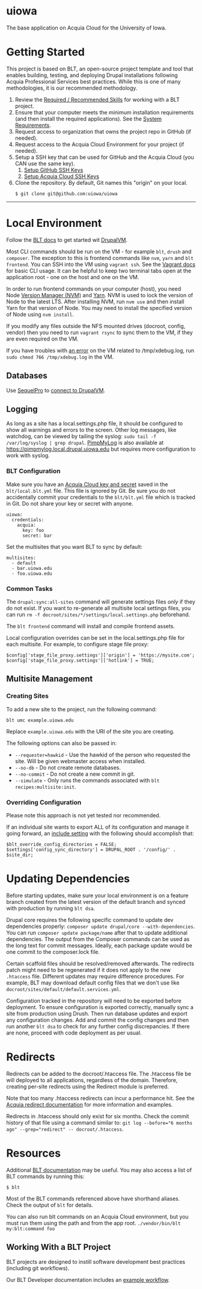 # uiowa

The base application on Acquia Cloud for the University of Iowa.

# Getting Started

This project is based on BLT, an open-source project template and tool that enables building, testing, and deploying Drupal installations following Acquia Professional Services best practices. While this is one of many methodologies, it is our recommended methodology.

1. Review the [Required / Recommended Skills](https://docs.acquia.com/blt/developer/skills/) for working with a BLT project.
2. Ensure that your computer meets the minimum installation requirements (and then install the required applications). See the [System Requirements](https://docs.acquia.com/blt/install/#general-requirements).
3. Request access to organization that owns the project repo in GitHub (if needed).
4. Request access to the Acquia Cloud Environment for your project (if needed).
5. Setup a SSH key that can be used for GitHub and the Acquia Cloud (you CAN use the same key).
    1. [Setup GitHub SSH Keys](https://help.github.com/articles/adding-a-new-ssh-key-to-your-github-account/)
    2. [Setup Acquia Cloud SSH Keys](https://docs.acquia.com/acquia-cloud/ssh/generate)
6. Clone the repository. By default, Git names this "origin" on your local.
    ```
    $ git clone git@github.com:uiowa/uiowa
    ```
----
# Local Environment
Follow the [BLT docs](https://docs.acquia.com/blt/install/local-development/) to get started wit [DrupalVM](https://www.drupalvm.com/).

Most CLI commands should be run on the VM - for example `blt`, `drush` and `composer`. The exception to this is frontend commands like `nvm`, `yarn` and `blt frontend`. You can SSH into the VM using `vagrant ssh`. See the [Vagrant docs](https://www.vagrantup.com/docs/cli/) for basic CLI usage. It can be helpful to keep two terminal tabs open at the application root - one on the host and one on the VM.

In order to run frontend commands on your computer (host), you need Node [Version Manager (NVM)](https://github.com/nvm-sh/nvm) and [Yarn](https://classic.yarnpkg.com/en/docs/getting-started). NVM is used to lock the version of Node to the latest LTS. After installing NVM, run `nvm use` and then install Yarn for that version of Node. You may need to install the specified version of Node using `nvm install`.

If you modify any files outside the NFS mounted drives (docroot, config, vendor) then you need to run `vagrant rsync` to sync them to the VM, if they are even required on the VM.

If you have troubles with [an error](https://github.com/geerlingguy/drupal-vm/issues/1813) on the VM related to /tmp/xdebug.log, run `sudo chmod 766 /tmp/xdebug.log` in the VM.

## Databases
Use [SequelPro](https://www.sequelpro.com/) to [connect to DrupalVM](http://docs.drupalvm.com/en/latest/configurations/databases-mysql/#connect-using-sequel-pro-or-a-similar-client).

## Logging
As long as a site has a local.settings.php file, it should be configured to show all warnings and errors to the screen. Other log messages, like watchdog, can be viewed by tailing the syslog: `sudo tail -f /var/log/syslog | grep drupal`. [PimpMyLog](http://docs.drupalvm.com/en/latest/extras/pimpmylog/) is also available at https://pimpmylog.local.drupal.uiowa.edu but requires more configuration to work with syslog.

### BLT Configuration
Make sure you have an [Acquia Cloud key and secret](https://docs.acquia.com/acquia-cloud/develop/api/auth/) saved in the `blt/local.blt.yml` file. This file is ignored by Git. Be sure you do not accidentally commit your credentials to the `blt/blt.yml` file which is tracked in Git. Do not share your key or secret with anyone.
```
uiowa:
  credentials:
    acquia:
      key: foo
      secret: bar
```

Set the multisites that you want BLT to sync by default:
```
multisites:
  - default
  - bar.uiowa.edu
  - foo.uiowa.edu
```

### Common Tasks
The `drupal:sync:all-sites` command will generate settings files _only_ if they do not exist. If you want to re-generate all multisite local settings files, you can run `rm -f docroot/sites/*/settings/local.settings.php` beforehand.

The `blt frontend` command will install and compile frontend assets.

Local configuration overrides can be set in the local.settings.php file for each multisite. For example, to configure stage file proxy:
```
$config['stage_file_proxy.settings']['origin'] = 'https://mysite.com';
$config['stage_file_proxy.settings']['hotlink'] = TRUE;
```

## Multisite Management
### Creating Sites
To add a new site to the project, run the following command:
```
blt umc example.uiowa.edu
```
Replace `example.uiowa.edu` with the URI of the site you are creating.

The following options can also be passed in:
* `--requester=hawkid` - Use the hawkid of the person who requested the site. Will be given webmaster access when installed.
* `--no-db` - Do not create remote databases.
* `--no-commit` - Do not create a new commit in git.
* `--simulate` - Only runs the commands associated with `blt recipes:multisite:init`.

### Overriding Configuration
Please note this approach is not yet tested nor recommended.

If an individual site wants to export ALL of its configuration and manage it going forward, an [include setting](https://docs.acquia.com/blt/install/next-steps/#adding-settings-to-settings-php) with the following should accomplish that:
```
$blt_override_config_directories = FALSE;
$settings['config_sync_directory'] = DRUPAL_ROOT . '/config/' . $site_dir;
```

# Updating Dependencies
Before starting updates, make sure your local environment is on a feature branch created from the latest version of the default branch and synced with production by running `blt dsa`.

Drupal core requires the following specific command to update dev dependencies properly: `composer update drupal/core --with-dependencies`. You can run `composer update package/name` after that to update additional dependencies. The output from the Composer commands can be used as the long text for commit messages. Ideally, each package update would be one commit to the composer.lock file.

Certain scaffold files should be resolved/removed afterwards. The redirects patch might need to be regenerated if it does not apply to the new `.htaccess` file. Different updates may require difference procedures. For example, BLT may download default config files that we don't use like `docroot/sites/default/default.services.yml`.

Configuration tracked in the repository will need to be exported before deployment. To ensure configuration is exported correctly, manually sync a site from production using Drush. Then run database updates and export any configuration changes. Add and commit the config changes and then run another `blt dsa` to check for any further config discrepancies. If there are none, proceed with code deployment as per usual.

# Redirects
Redirects can be added to the docroot/.htaccess file. The .htaccess file be will deployed to all applications, regardless of the domain. Therefore, creating per-site redirects using the Redirect module is preferred.

Note that too many .htaccess redirects can incur a performance hit. See the [Acquia redirect documentation](https://docs.acquia.com/acquia-cloud/manage/htaccess/) for more information and examples.

Redirects in .htaccess should only exist for six months. Check the commit history of that file using a command similar to: `git log --before="6 months ago" --grep="redirect" -- docroot/.htaccess`.

# Resources
Additional [BLT documentation](https://docs.acquia.com/blt/) may be useful. You may also access a list of BLT commands by running this:
```
$ blt
```

Most of the BLT commands referenced above have shorthand aliases. Check the output of `blt` for details.

You can also run blt commands on an Acquia Cloud environment, but you must run them using the path and from the app root. `./vendor/bin/blt my:blt:command foo`

## Working With a BLT Project

BLT projects are designed to instill software development best practices (including git workflows).

Our BLT Developer documentation includes an [example workflow](https://docs.acquia.com/blt/developer/dev-workflow/#workflow-example-local-development).
